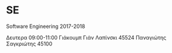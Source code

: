 # SE
Software Engineering 2017-2018

Δευτερα 09:00-11:00
Γιάκουμπ Γιάν Λαπίνσκι 45524
Παναγιώτης Σαγκριώτης 45100
